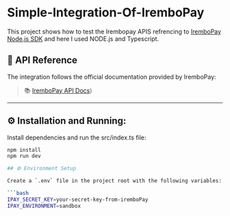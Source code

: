 # Simple-Integration-Of-IremboPay

This project shows how to test the Irembopay APIS refrencing to [IremboPay Node.js SDK](https://irembopay.gitbook.io/irembopay-api-docs/sdk/node.js) and here I used NODE.js and Typescript.

## 🔗 API Reference

The integration follows the official documentation provided by IremboPay:

> 📚 [IremboPay API Docs]([https://irembopay.gitbook.io/irembopay-api-docs))

---
## ⚙️ Installation and Running:

Install dependencies and run the src/index.ts file:

```bash
npm install
npm run dev

## ⚙️ Environment Setup

Create a `.env` file in the project root with the following variables:

```bash
IPAY_SECRET_KEY=your-secret-key-from-iremboPay
IPAY_ENVIRONMENT=sandbox




